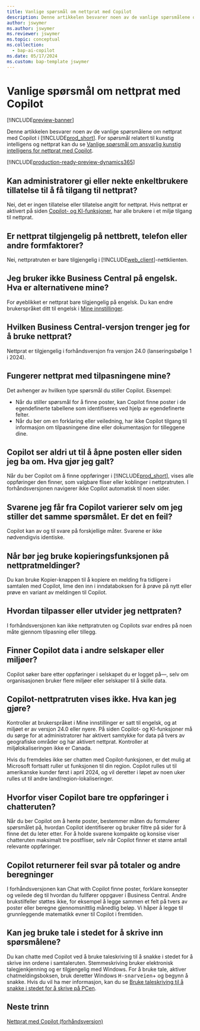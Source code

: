 ```yaml
---
title: Vanlige spørsmål om nettprat med Copilot
description: Denne artikkelen besvarer noen av de vanlige spørsmålene om nettprat med Copilot i Business Central.
author: jswymer
ms.author: jswymer
ms.reviewer: jswymer
ms.topic: conceptual
ms.collection:
  - bap-ai-copilot
ms.date: 05/17/2024
ms.custom: bap-template jswymer
---
```

# <a name="chat-with-copilot-faq"></a>Vanlige spørsmål om nettprat med Copilot

[!INCLUDE[preview-banner](includes/preview-banner.md)]

Denne artikkelen besvarer noen av de vanlige spørsmålene om nettprat med Copilot i [!INCLUDE[prod_short](includes/prod_short.md)]. For spørsmål relatert til kunstig intelligens og nettprat kan du se [Vanlige spørsmål om ansvarlig kunstig intelligens for nettprat med Copilot](faqs-chat-with-copilot.md).

[!INCLUDE[production-ready-preview-dynamics365](includes/production-ready-preview-dynamics365.md)]

## <a name="can-admins-grant-or-deny-permission-to-individual-users-to-get-access-to-chat"></a>Kan administratorer gi eller nekte enkeltbrukere tillatelse til å få tilgang til nettprat?

Nei, det er ingen tillatelse eller tillatelse angitt for nettprat. Hvis nettprat er aktivert på siden [Copilot- og KI-funksjoner](enable-ai.md), har alle brukere i et miljø tilgang til nettprat.
 
## <a name="is-chat-available-on-tablet-phone-or-other-form-factors"></a>Er nettprat tilgjengelig på nettbrett, telefon eller andre formfaktorer?

Nei, nettpratruten er bare tilgjengelig i [!INCLUDE[web_client](includes/web_client.md)]-nettklienten.

## <a name="i-dont-use-business-central-in-english-what-are-my-options"></a>Jeg bruker ikke Business Central på engelsk. Hva er alternativene mine?

For øyeblikket er nettprat bare tilgjengelig på engelsk. Du kan endre brukerspråket ditt til engelsk i [Mine innstillinger](ui-change-basic-settings.md#language).

## <a name="what-version-of-business-central-do-i-need-for-chat"></a>Hvilken Business Central-versjon trenger jeg for å bruke nettprat?

Nettprat er tilgjengelig i forhåndsversjon fra versjon 24.0 (lanseringsbølge 1 i 2024).

## <a name="does-chat-work-with-my-customizations"></a>Fungerer nettprat med tilpasningene mine?

Det avhenger av hvilken type spørsmål du stiller Copilot. Eksempel:

- Når du stiller spørsmål for å finne poster, kan Copilot finne poster i de egendefinerte tabellene som identifiseres ved hjelp av egendefinerte felter.
- Når du ber om en forklaring eller veiledning, har ikke Copilot tilgang til informasjon om tilpasningene dine eller dokumentasjon for tilleggene dine.

## <a name="how-do-i-open-a-record-or-page-with-chat"></a>Copilot ser aldri ut til å åpne posten eller siden jeg ba om. Hva gjør jeg galt?

Når du ber Copilot om å finne oppføringer i [!INCLUDE[prod_short](includes/prod_short.md)], vises alle oppføringer den finner, som valgbare fliser eller koblinger i nettpratruten. I forhåndsversjonen navigerer ikke Copilot automatisk til noen sider.

## <a name="why-do-i-get-different-answers-from-copilot-for-the-same-question"></a>Svarene jeg får fra Copilot varierer selv om jeg stiller det samme spørsmålet. Er det en feil?

Copilot kan av og til svare på forskjellige måter. Svarene er ikke nødvendigvis identiske.

## <a name="how-do-i-use-the-copy-function-on-chat-messages"></a>Når bør jeg bruke kopieringsfunksjonen på nettpratmeldinger?

Du kan bruke Kopier-knappen til å kopiere en melding fra tidligere i samtalen med Copilot, lime den inn i inndataboksen for å prøve på nytt eller prøve en variant av meldingen til Copilot.

## <a name="can-i-customize-or-extend-chat"></a>Hvordan tilpasser eller utvider jeg nettpraten?

I forhåndsversjonen kan ikke nettpratruten og Copilots svar endres på noen måte gjennom tilpasning eller tillegg.

## <a name="does-copilot-search-for-data-in-other-companies-or-environments"></a>Finner Copilot data i andre selskaper eller miljøer?

Copilot søker bare etter oppføringer i selskapet du er logget på&mdash;, selv om organisasjonen bruker flere miljøer eller selskaper til å skille data.

## <a name="what-can-i-do-if-the-chat-pane-doesnt-show"></a>Copilot-nettpratruten vises ikke. Hva kan jeg gjøre?

Kontroller at brukerspråket i Mine innstillinger er satt til engelsk, og at miljøet er av versjon 24.0 eller nyere. På siden Copilot- og KI-funksjoner må du sørge for at administratorer har aktivert samtykke for data på tvers av geografiske områder og har aktivert nettprat. Kontroller at miljølokaliseringen ikke er Canada.

Hvis du fremdeles ikke ser chatten med Copilot-funksjonen, er det mulig at Microsoft fortsatt ruller ut funksjonen til din region. Copilot rulles ut til amerikanske kunder først i april 2024, og vil deretter i løpet av noen uker rulles ut til andre land/region-lokaliseringer.

## <a name="why-does-copilot-only-show-three-records-in-the-chat-pane"></a>Hvorfor viser Copilot bare tre oppføringer i chatteruten?

Når du ber Copilot om å hente poster, bestemmer måten du formulerer spørsmålet på, hvordan Copilot identifiserer og bruker filtre på sider for å finne det du leter etter. For å holde svarene kompakte og konsise viser chatteruten maksimalt tre postfliser, selv når Copilot finner et større antall relevante oppføringer.

## <a name="why-does-copilot-give-incorrect-answers-to-calculations"></a>Copilot returnerer feil svar på totaler og andre beregninger

I forhåndsversjonen kan Chat with Copilot finne poster, forklare konsepter og veilede deg til hvordan du fullfører oppgaver i Business Central. Andre brukstilfeller støttes ikke, for eksempel å legge sammen et felt på tvers av poster eller beregne gjennomsnittlig månedlig beløp. Vi håper å legge til grunnleggende matematikk evner til Copilot i fremtiden.

## <a name="can-i-use-speech-instead-of-typing-my-prompts"></a>Kan jeg bruke tale i stedet for å skrive inn spørsmålene?

Du kan chatte med Copilot ved å bruke taleskriving til å snakke i stedet for å skrive inn ordene i samtaleruten. Stemmeskriving bruker elektronisk talegjenkjenning og er tilgjengelig med Windows. For å bruke tale, aktiver chatmeldingsboksen, bruk deretter Windows <kbd>H-snarveien</kbd>+<kbd></kbd> og begynn å snakke. Hvis du vil ha mer informasjon, kan du se [Bruke taleskriving til å snakke i stedet for å skrive på PCen](https://support.microsoft.com/windows/use-voice-typing-to-talk-instead-of-type-on-your-pc-fec94565-c4bd-329d-e59a-af033fa5689f).

## <a name="next-steps"></a>Neste trinn

[Nettprat med Copilot (forhåndsversjon)](chat-with-copilot.md)
